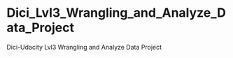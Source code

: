 # Dici_Lvl3_Wrangling_and_Analyze_Data_Project
Dici-Udacity Lvl3 Wrangling and Analyze Data Project
